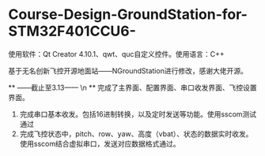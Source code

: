 # Course-Design-GroundStation-for-STM32F401CCU6-
使用软件：Qt Creator 4.10.1、qwt、quc自定义控件。使用语言：C++  

基于无名创新飞控开源地面站——NGroundStation进行修改，感谢大佬开源。  

** ——截止至3.13—— \n
** 完成了主界面、配置界面、串口收发界面、飞控设置界面。
1. 完成串口基本收发。包括16进制转换，以及定时发送等功能。使用sscom测试通过
2. 完成飞控状态中，pitch、row、yaw、高度（vbat）、状态的数据实时收发。使用sscom结合虚拟串口，发送对应数据格式通过。

